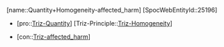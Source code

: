 ﻿---
type: TrizContradiction
aliases:
- Quantity+Homogeneity-affected_harm
license: CC BY-SA 4.0
copyright: https://github.com/SpocWeb
IsDeleted: false
IsReadOnly: false
Confidential: public
tags: 
- Triz/Contradiction
---
[name::Quantity+Homogeneity-affected_harm]
[SpocWebEntityId::25196]
+ [pro::[Triz-Quantity](tech/Triz/Parameter/Triz-Quantity.md)]
[Triz-Principle::[Triz-Homogeneity](tech/Triz/Principle/Triz-Homogeneity.md)]
- [con::[Triz-affected_harm](tech/Triz/Parameter/Triz-affected_harm.md)]

